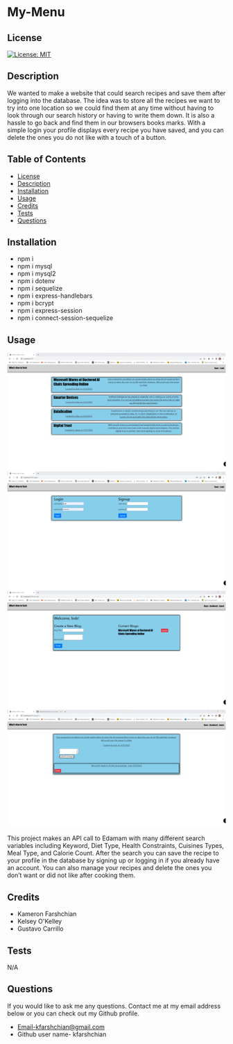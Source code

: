 

  # My-Menu

  ## License
  [![License: MIT](https://img.shields.io/badge/License-MIT-yellow.svg)](https://opensource.org/licenses/MIT)

  ## Description
  We wanted to make a website that could search recipes and save them after logging into the database. The idea was to store all the recipes we want to try into one location so we could find them at any time without having to look through our search history or having to write them down. It is also a hassle to go back and find them in our browsers books marks. With a simple login your profile displays every recipe you have saved, and you can delete the ones you do not like with a touch of a button. 

  ## Table of Contents
  - [License](#License)
  - [Description](#Description)
  - [Installation](#installation)
  - [Usage](#Usage)
  - [Credits](#credits)
  - [Tests](#Tests)
  - [Questions](#Questions)
  
  ## Installation
  - npm i 
  - npm i mysql
  - npm i mysql2
  - npm i dotenv
  - npm i sequelize
  - npm i express-handlebars
  - npm i bcrypt
  - npm i express-session
  - npm i connect-session-sequelize 

  ## Usage
  ![alt_text](./assets/images/site1.png)
  ![alt_text](./assets/images/site2.png)
  ![alt_text](./assets/images/site3.png)
  ![alt_text](./assets/images/site4.png)

  This project makes an API call to Edamam with many different search variables including Keyword, Diet Type,  Health Constraints, Cuisines Types, Meal Type, and Calorie Count. After the search you can save the recipe to your profile in the database by signing up or logging in if you already have an account. You can also manage your recipes and delete the ones you don’t want or did not like after cooking them. 
  
  ## Credits
  - Kameron Farshchian
  - Kelsey O'Kelley
  - Gustavo Carrillo

  ## Tests
  N/A

  ## Questions
  If you would like to ask me any questions. Contact me at my email address below or you can check out my Github profile.
  - Email-kfarshchian@gmail.com
  - Github user name- kfarshchian
  
  
